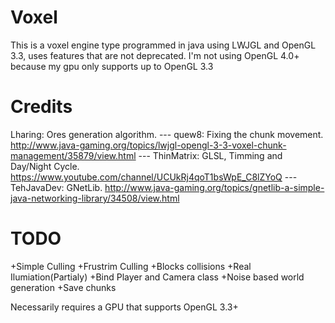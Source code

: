 # Voxel
This is a voxel engine type programmed in java using LWJGL and OpenGL 3.3, uses features that are not deprecated.
I'm not using OpenGL 4.0+ because my gpu only supports up to OpenGL 3.3

# Credits
Lharing: Ores generation algorithm.
--- quew8: Fixing the chunk movement. http://www.java-gaming.org/topics/lwjgl-opengl-3-3-voxel-chunk-management/35879/view.html
--- ThinMatrix: GLSL, Timming and Day/Night Cycle. https://www.youtube.com/channel/UCUkRj4qoT1bsWpE_C8lZYoQ
--- TehJavaDev: GNetLib. http://www.java-gaming.org/topics/gnetlib-a-simple-java-networking-library/34508/view.html

# TODO
+Simple Culling 
+Frustrim Culling 
+Blocks collisions 
+Real Ilumiation(Partialy) 
+Bind Player and Camera class 
+Noise based world generation 
+Save chunks 

Necessarily requires a GPU that supports OpenGL 3.3+